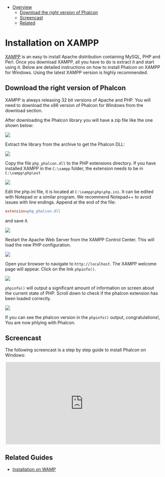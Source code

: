 <div class='article-menu'>
  <ul>
    <li>
      <a href="#overview">Overview</a> 
      <ul>
        <li>
          <a href="#phalcon">Download the right version of Phalcon</a>
        </li>
        <li>
          <a href="#screencast">Screencast</a>
        </li>
        <li>
          <a href="#related">Related</a>
        </li>
      </ul>
    </li>
  </ul>
</div>

<a name='overview'></a>

# Installation on XAMPP

[XAMPP](https://www.apachefriends.org/download.html) is an easy to install Apache distribution containing MySQL, PHP and Perl. Once you download XAMPP, all you have to do is extract it and start using it. Below are detailed instructions on how to install Phalcon on XAMPP for Windows. Using the latest XAMPP version is highly recommended.

<a name='phalcon'></a>

## Download the right version of Phalcon

XAMPP is always releasing 32 bit versions of Apache and PHP. You will need to download the x86 version of Phalcon for Windows from the download section.

After downloading the Phalcon library you will have a zip file like the one shown below:

![](/images/content/webserver-xampp-1.png)

Extract the library from the archive to get the Phalcon DLL:

![](/images/content/webserver-xampp-2.png)

Copy the file `php_phalcon.dll` to the PHP extensions directory. If you have installed XAMPP in the `C:\xampp` folder, the extension needs to be in `C:\xampp\php\ext`

![](/images/content/webserver-xampp-3.png)

Edit the php.ini file, it is located at `C:\xampp\php\php.ini`. It can be edited with Notepad or a similar program. We recommend Notepad++ to avoid issues with line endings. Append at the end of the file:

```ini
extension=php_phalcon.dll
```

and save it.

![](/images/content/webserver-xampp-4.png)

Restart the Apache Web Server from the XAMPP Control Center. This will load the new PHP configuration.

![](/images/content/webserver-xampp-5.png)

Open your browser to navigate to `http://localhost`. The XAMPP welcome page will appear. Click on the link `phpinfo()`.

![](/images/content/webserver-xampp-6.png)

`phpinfo()` will output a significant amount of information on screen about the current state of PHP. Scroll down to check if the phalcon extension has been loaded correctly.

![](/images/content/webserver-xampp-7.png)

If you can see the phalcon version in the `phpinfo()` output, congratulations!, You are now phlying with Phalcon.

<a name='screencast'></a>

## Screencast

The following screencast is a step by step guide to install Phalcon on Windows:

<div align="center">
  <iframe src="https://player.vimeo.com/video/40265988" 
          width="500" 
          height="266" 
          frameborder="0" webkitallowfullscreen mozallowfullscreen allowfullscreen>
  </iframe>
</div>

<a name='related'></a>

## Related Guides

* [Installation on WAMP](/[[language]]/[[version]]/webserver-wamp)